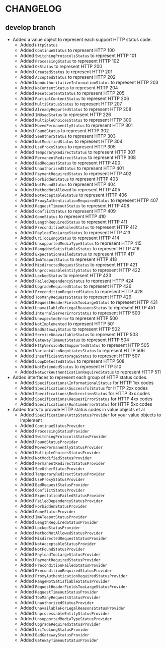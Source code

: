 # CHANGELOG

## develop branch

* Added a value object to represent each support HTTP status code.
  * Added `HttpStatus`
  * Added `ContinueStatus` to represent HTTP 100
  * Added `SwitchingProtocolsStatus` to represent HTTP 101
  * Added `ProcessingStatus` to represent HTTP 102
  * Added `OkStatus` to represent HTTP 200
  * Added `CreatedStatus` to represent HTTP 201
  * Added `AcceptedStatus` to represent HTTP 202
  * Added `NonAuthoritativeInformationStatus` to represent HTTP 203
  * Added `NoContentStatus` to represent HTTP 204
  * Added `ResetContentStatus` to represent HTTP 205
  * Added `PartialContentStatus` to represent HTTP 206
  * Added `MultiStatusStatus` to represent HTTP 207
  * Added `AlreadyReportedStatus` to represent HTTP 208
  * Added `IMUsedStatus` to represent HTTP 226
  * Added `MultipleChoicesStatus` to represent HTTP 300
  * Added `MovedPermanentlyStatus` to represent HTTP 301
  * Added `FoundStatus` to represent HTTP 302
  * Added `SeeOtherStatus` to represent HTTP 303
  * Added `NotModifiedStatus` to represent HTTP 304
  * Added `UseProxyStatus` to represent HTTP 305
  * Added `TemporaryRedirectStatus` to represent HTTP 307
  * Added `PermanentRedirectStatus` to represent HTTP 308
  * Added `BadRequestStatus` to represent HTTP 400
  * Added `UnauthorizedStatus` to represent HTTP 401
  * Added `PaymentRequiredStatus` to represent HTTP 402
  * Added `ForbiddenStatus` to represent HTTP 403
  * Added `NotFoundStatus` to represent HTTP 404
  * Added `MethodNotAllowed` to represent HTTP 405
  * Added `NotAcceptableStatus` to represent HTTP 406
  * Added `ProxyAuthenticationRequiredStatus` to represent HTTP 407
  * Added `RequestTimeoutStatus` to represent HTTP 408
  * Added `ConflictStatus` to represent HTTP 409
  * Added `GoneStatus` to represent HTTP 410
  * Added `LengthRequiredStatus` to represent HTTP 411
  * Added `PreconditionFailedStatus` to represent HTTP 412
  * Added `PayloadTooLargeStatus` to represent HTTP 413
  * Added `UriTooLongStatus` to represent HTTP 414
  * Added `UnsupportedMediaTypeStatus` to represent HTTP 415
  * Added `RangeNotSatisfiableStatus` to represent HTTP 416
  * Added `ExpectationFailedStatus` to represent HTTP 417
  * Added `ImATeapotStatus` to represent HTTP 418
  * Added `MisdirectedRequestStatus` to represent HTTP 421
  * Added `UnprocessableEntityStatus` to represent HTTP 422
  * Added `LockedStatus` to represent HTTP 423
  * Added `FailedDependencyStatus` to represent HTTP 424
  * Added `UpgradeRequiredStatus` to represent HTTP 426
  * Added `PreconditionRequiredStatus` to represent HTTP 428
  * Added `TooManyRequestsStatus` to represent HTTP 429
  * Added `RequestHeaderFieldsTooLargeStatus` to represent HTTP 431
  * Added `UnavailableForLegalReasonsStatus` to represent HTTP 451
  * Added `InternalServerErrorStatus` to represent HTTP 500
  * Added `UnexpectedError` to represent HTTP 500
  * Added `NotImplemented` to represent HTTP 501
  * Added `BadGatewayStatus` to represent HTTP 502
  * Added `ServiceUnavailableStatus` to represent HTTP 503
  * Added `GatewayTimeoutStatus` to represent HTTP 504
  * Added `HttpVersionNotSupportedStatus` to represent HTTP 505
  * Added `VariantAlsoNegotiatesStatus` to represent HTTP 506
  * Added `InsufficientStorageStatus` to represent HTTP 507
  * Added `LoopDetectedStatus` to represent HTTP 508
  * Added `NotExtendedStatus` to represent HTTP 510
  * Added `NetworkAuthenticationRequiredStatus` to represent HTTP 511
* Added interfaces to represent each group of HTTP status codes.
  * Added `Specifications\InformationalStatus` for HTTP 1xx codes
  * Added `Specifications\SuccessfulStatus` for HTTP 2xx codes
  * Added `Specifications\RedirectionStatus` for HTTP 3xx codes
  * Added `Specifications\RequestErrorStatus` for HTTP 4xx codes
  * Added `Specifications\RuntimeErrorStatus` for HTTP 5xx codes
* Added traits to provide HTTP status codes in value objects et al
  * Added `Specifications\HttpStatusProvider` for your value objects to implement
  * Added `ContinueStatusProvider`
  * Added `ProcessingStatusProvider`
  * Added `SwitchingProtocolsStatusProvider`
  * Added `FoundStatusProvider`
  * Added `MovedPermanentlyStatusProvider`
  * Added `MultipleChoicesStatusProvider`
  * Added `NotModifiedStatusProvider`
  * Added `PermanentRedirectStatusProvider`
  * Added `SeeOtherStatusProvider`
  * Added `TemporaryRedirectStatusProvider`
  * Added `UseProxyStatusProvider`
  * Added `BadRequestStatusProvider`
  * Added `ConflictStatusProvider`
  * Added `ExpectationFailedStatusProvider`
  * Added `FailedDependencyStatusProvider`
  * Added `ForbiddenStatusProvider`
  * Added `GoneStatusProvider`
  * Added `ImATeapotStatusProvider`
  * Added `LengthRequiredStatusProvider`
  * Added `LockedStatusProvider`
  * Added `MethodNotAllowedStatusProvider`
  * Added `MisdirectedRequestStatusProvider`
  * Added `NotAcceptableStatusProvider`
  * Added `NotFoundStatusProvider`
  * Added `PayloadTooLargeStatusProvider`
  * Added `PaymentRequiredStatusProvider`
  * Added `PreconditionFailedStatusProvider`
  * Added `PreconditionRequiredStatusProvider`
  * Added `ProxyAuthenticationRequiredStatusProvider`
  * Added `RangeNotSatisfiableStatusProvider`
  * Added `RequestHeaderFieldsTooLargeStatusProvider`
  * Added `RequestTimeoutStatusProvider`
  * Added `TooManyRequestsStatusProvider`
  * Added `UnauthorizedStatusProvider`
  * Added `UnavailableForLegalReasonsStatusProvider`
  * Added `UnprocessableEntityStatusProvider`
  * Added `UnsupportedMediaTypeStatusProvider`
  * Added `UpgradeRequiredStatusProvider`
  * Added `UriTooLongStatusProvider`
  * Added `BadGatewayStatusProvider`
  * Added `GatewayTimeoutStatusProvider`
